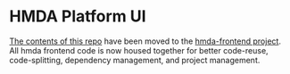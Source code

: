 # HMDA Platform UI

[The contents of this repo](https://github.com/cfpb/hmda-frontend/tree/master/src/filing) have been moved to the [hmda-frontend project](https://github.com/cfpb/hmda-frontend).
All hmda frontend code is now housed together for better code-reuse, code-splitting, dependency management, and project management.
